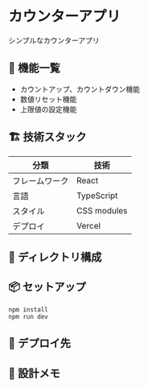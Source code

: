 # カウンターアプリ

シンプルなカウンターアプリ

## 🚀 機能一覧

- カウントアップ、カウントダウン機能
- 数値リセット機能
- 上限値の設定機能

## 🏗 技術スタック

| 分類           | 技術        |
| -------------- | ----------- |
| フレームワーク | React       |
| 言語           | TypeScript  |
| スタイル       | CSS modules |
| デプロイ       | Vercel      |

## 📁 ディレクトリ構成

## 📦 セットアップ

```
npm install
npm run dev
```

## 🚀 デプロイ先

## 🧠 設計メモ

